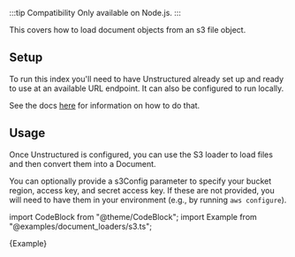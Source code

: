 
:::tip Compatibility
Only available on Node.js.
:::

This covers how to load document objects from an s3 file object.

## Setup

To run this index you'll need to have Unstructured already set up and ready to use at an available URL endpoint. It can also be configured to run locally.

See the docs [here](https://js.langchain.com/docs/modules/indexes/document_loaders/examples/file_loaders/unstructured) for information on how to do that.

## Usage

Once Unstructured is configured, you can use the S3 loader to load files and then convert them into a Document.

You can optionally provide a s3Config parameter to specify your bucket region, access key, and secret access key. If these are not provided, you will need to have them in your environment (e.g., by running `aws configure`).

import CodeBlock from "@theme/CodeBlock";
import Example from "@examples/document_loaders/s3.ts";

<CodeBlock language="typescript">{Example}</CodeBlock>
